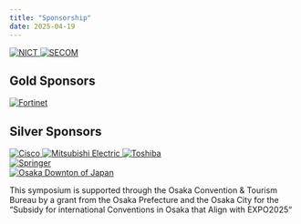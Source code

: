 ```yaml
---
title: "Sponsorship"
date: 2025-04-19
---
```


<div class="sponsor-row">
  <a href="https://www.nict.go.jp/en/" target="_blank" rel="noopener">
    <img src="/images/sponsors/nict.webp" alt="NICT" class="img-fixed">
  </a>

  <a href="https://www.secomzaidan.jp/" target="_blank" rel="noopener">
    <img src="/images/sponsors/secom.webp" alt="SECOM" class="img-fixed">
  </a>
</div>

## Gold Sponsors

<div class="sponsor-row">
  <a href="https://www.fortinet.com/" target="_blank" rel="noopener">
    <img src="/images/sponsors/fortinet.webp" alt="Fortinet" class="img-fixed">
  </a>
</div>

## Silver Sponsors

<div class="sponsor-row">
  <a href="https://www.cisco.com/" target="_blank" rel="noopener">
    <img src="/images/sponsors/cisco.webp" alt="Cisco" class="img-fixed img-cisco">
  </a>

  <a href="https://www.mitsubishielectric.com/en/" target="_blank" rel="noopener">
    <img src="/images/sponsors/mitsubishiele.webp" alt="Mitsubishi Electric" class="img-fixed">
  </a>

  <a href="https://www.global.toshiba/ww/top.html" target="_blank" rel="noopener">
    <img src="/images/sponsors/toshiba_logo.webp" alt="Toshiba" class="img-fixed">
  </a>
</div>



<!-- ブロンズスポンサーがあればここに -->

<div class="sponsor-row single">
  <a href="https://www.springer.com/gp" target="_blank" rel="noopener">
    <img src="/images/sponsors/springer.webp" alt="Springer" class="img-fixed">
  </a>
</div>

<div class="sponsor-row sponsor-text">
  <a href="https://mice.osaka-info.jp/en/" target="_blank" rel="noopener">
    <img src="/images/sponsors/osaka-downtown-of-japan.webp" alt="Osaka Downton of Japan" class="img-cisco">
  </a>
  <p>
  This symposium is supported through the Osaka Convention & Tourism Bureau by a grant from the Osaka Prefecture and the Osaka City for the “Subsidy for  international Conventions in Osaka that Align with EXPO2025“
  </p>
</div>